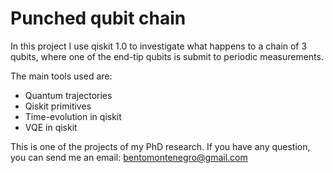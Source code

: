 # Punched qubit chain

In this project I use qiskit 1.0 to investigate what happens to a chain of 3 qubits, where one of the end-tip qubits is submit to periodic measurements.

The main tools used are:

- Quantum trajectories
- Qiskit primitives
- Time-evolution in qiskit
- VQE in qiskit

This is one of the projects of my PhD research. If you have any question, you can send me an email: bentomontenegro@gmail.com
